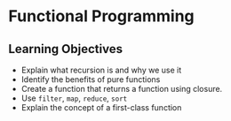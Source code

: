# Functional Programming

## Learning Objectives

- Explain what recursion is and why we use it
- Identify the benefits of pure functions
- Create a function that returns a function using closure.
- Use `filter`, `map`, `reduce`, `sort`
- Explain the concept of a first-class function